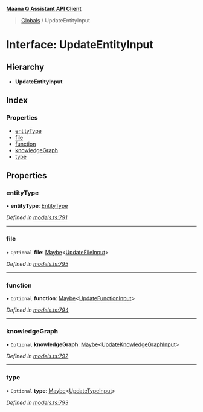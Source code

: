 **[Maana Q Assistant API Client](../README.md)**

> [Globals](../README.md) / UpdateEntityInput

# Interface: UpdateEntityInput

## Hierarchy

* **UpdateEntityInput**

## Index

### Properties

* [entityType](updateentityinput.md#entitytype)
* [file](updateentityinput.md#file)
* [function](updateentityinput.md#function)
* [knowledgeGraph](updateentityinput.md#knowledgegraph)
* [type](updateentityinput.md#type)

## Properties

### entityType

•  **entityType**: [EntityType](../enums/entitytype.md)

*Defined in [models.ts:791](https://github.com/maana-io/q-assistant-client/blob/2b2b176/src/models.ts#L791)*

___

### file

• `Optional` **file**: [Maybe](../README.md#maybe)\<[UpdateFileInput](updatefileinput.md)>

*Defined in [models.ts:795](https://github.com/maana-io/q-assistant-client/blob/2b2b176/src/models.ts#L795)*

___

### function

• `Optional` **function**: [Maybe](../README.md#maybe)\<[UpdateFunctionInput](updatefunctioninput.md)>

*Defined in [models.ts:794](https://github.com/maana-io/q-assistant-client/blob/2b2b176/src/models.ts#L794)*

___

### knowledgeGraph

• `Optional` **knowledgeGraph**: [Maybe](../README.md#maybe)\<[UpdateKnowledgeGraphInput](updateknowledgegraphinput.md)>

*Defined in [models.ts:792](https://github.com/maana-io/q-assistant-client/blob/2b2b176/src/models.ts#L792)*

___

### type

• `Optional` **type**: [Maybe](../README.md#maybe)\<[UpdateTypeInput](updatetypeinput.md)>

*Defined in [models.ts:793](https://github.com/maana-io/q-assistant-client/blob/2b2b176/src/models.ts#L793)*
